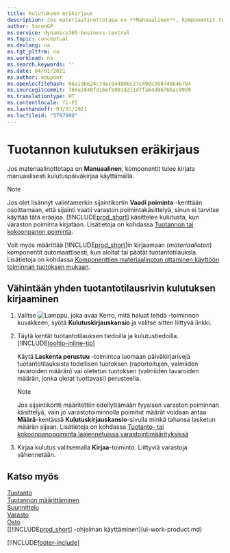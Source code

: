 ```yaml
---
title: Kulutuksen eräkirjaus
description: Jos materiaalinottotapa on **Manuaalinen**, komponentit tulee kirjata manuaalisesti kulutuspäiväkirjaa käyttämällä.
author: SorenGP
ms.service: dynamics365-business-central
ms.topic: conceptual
ms.devlang: na
ms.tgt_pltfrm: na
ms.workload: na
ms.search.keywords: ''
ms.date: 04/01/2021
ms.author: edupont
ms.openlocfilehash: 66a19b624c74ec844806c27c490c300746b46704
ms.sourcegitcommit: 766e2840fd16efb901d211d7fa64d96766ac99d9
ms.translationtype: HT
ms.contentlocale: fi-FI
ms.lasthandoff: 03/31/2021
ms.locfileid: "5787900"
---
```

# <a name="batch-post-production-consumption"></a>Tuotannon kulutuksen eräkirjaus

Jos materiaalinottotapa on **Manuaalinen**, komponentit tulee kirjata manuaalisesti kulutuspäiväkirjaa käyttämällä.  

>[!NOTE]
> Jos olet lisännyt valintamerkin sijaintikortin **Vaadi poiminta** -kenttään osoittamaan, että sijainti vaatii varaston poimintakäsittelyä, sinun ei tarvitse käyttää tätä eräajoa. [!INCLUDE[prod_short](includes/prod_short.md)] käsittelee kulutusta, kun varaston poiminta kirjataan. Lisätietoja on kohdassa [Tuotannon tai kokoonpanon poiminta](warehouse-how-to-pick-for-production.md#to-pick-components-in-basic-warehouse-configurations). 

Voit myös määrittää [!INCLUDE[prod_short](includes/prod_short.md)]in kirjaamaan (*materiaalioton*) komponentit automaattisesti, kun aloitat tai päätät tuotantotilauksia. Lisätietoja on kohdassa [Komponenttien materiaalinoton ottaminen käyttöön toiminnan tuotoksen mukaan](production-how-to-flush-components-according-to-operation-output.md).

## <a name="to-post-consumption-for-one-or-more-production-order-lines"></a>Vähintään yhden tuotantotilausrivin kulutuksen kirjaaminen

1.  Valitse ![Lamppu, joka avaa Kerro, mitä haluat tehdä -toiminnon](media/ui-search/search_small.png "Kerro, mitä haluat tehdä") kuvakkeen, syötä **Kulutuskirjauskansio** ja valitse sitten liittyvä linkki.  
2.  Täytä kentät tuotantotilauksen tiedoilla ja kulutustiedoilla. [!INCLUDE[tooltip-inline-tip](includes/tooltip-inline-tip_md.md)]  

    Käytä **Laskenta perustuu** -toimintoa luomaan päiväkirjarivejä tuotantotilauksista todellisen tuotoksen (raportoitujen, valmiiden tavaroiden määrän) vai oletetun tuotoksen (valmiiden tavaroiden määrän, jonka oletat tuottavasi) perusteella.

    > [!NOTE]
    > Jos sijaintikortti määritettiin edellyttämään fyysisen varaston poiminnan käsittelyä, vain jo varastotoiminnolla poimitut määrät voidaan antaa **Määrä**-kentässä **Kulutuskirjauskansio**-sivulla minkä tahansa lasketun määrän sijaan. Lisätietoja on kohdassa [Tuotanto- tai kokoonpanopoiminta laajennetuissa varastointimäärityksissä](warehouse-how-to-pick-for-internal-operations-in-advanced-warehousing.md)

3.  Kirjaa kulutus valitsemalla **Kirjaa**-toiminto. Liittyviä varastoja vähennetään.



## <a name="see-also"></a>Katso myös

[Tuotanto](production-manage-manufacturing.md)    
[Tuotannon määrittäminen](production-configure-production-processes.md)  
[Suunnittelu](production-planning.md)      
[Varasto](inventory-manage-inventory.md)  
[Osto](purchasing-manage-purchasing.md)  
[[!INCLUDE[prod_short](includes/prod_short.md)] -ohjelman käyttäminen](ui-work-product.md)


[!INCLUDE[footer-include](includes/footer-banner.md)]
